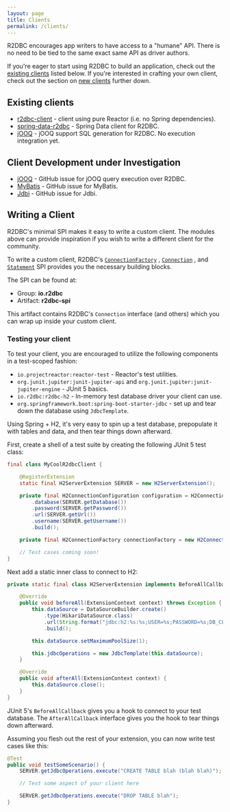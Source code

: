 ```yaml
---
layout: page
title: Clients
permalink: /clients/
---
```


R2DBC encourages app writers to have access to a "humane" API. There is no need to be tied to the same exact same API as driver authors.

If you're eager to start using R2DBC to build an application, check out the [existing clients](#existing-clients) listed below. If you're interested in crafting your own client, check out the section on [new clients](#new-clients) further down.

## Existing clients

* [r2dbc-client](https://github.com/r2dbc/r2dbc-client) - client using pure Reactor (i.e. no Spring dependencies).
* [spring-data-r2dbc](https://github.com/spring-projects/spring-data-r2dbc) - Spring Data client for R2DBC.
* [jOOQ]() - jOOQ support SQL generation for R2DBC. No execution integration yet. 

## Client Development under Investigation

* [jOOQ](https://github.com/jOOQ/jOOQ/issues/6298) - GitHub issue for jOOQ query execution over R2DBC.
* [MyBatis](https://github.com/mybatis/mybatis-3/issues/1444) - GitHub issue for MyBatis.
* [Jdbi](https://github.com/jdbi/jdbi/issues/1454) - GitHub issue for Jdbi.


## Writing a Client

R2DBC's minimal SPI makes it easy to write a custom client. The modules above can provide inspiration if you wish to write a different client for the community.

To write a custom client, R2DBC's [`ConnectionFactory`](https://github.com/r2dbc/r2dbc-spi/blob/master/r2dbc-spi/src/main/java/io/r2dbc/spi/ConnectionFactory.java) , [`Connection`](https://github.com/r2dbc/r2dbc-spi/blob/master/r2dbc-spi/src/main/java/io/r2dbc/spi/Connection.java) , and [`Statement`](https://github.com/r2dbc/r2dbc-spi/blob/master/r2dbc-spi/src/main/java/io/r2dbc/spi/Statement.java) SPI provides you the necessary building blocks.

The SPI can be found at:

* Group: **io.r2dbc**
* Artifact: **r2dbc-spi**

This artifact contains R2DBC's `Connection` interface (and others) which you can wrap up inside your custom client.

### Testing your client

To test your client, you are encouraged to utilize the following components in a test-scoped fashion:

* `io.projectreactor:reactor-test` - Reactor's test utilities.
* `org.junit.jupiter:junit-jupiter-api` and `org.junit.jupiter:junit-jupiter-engine` - JUnit 5 basics.
* `io.r2dbc:r2dbc-h2` - In-memory test database driver your client can use.
* `org.springframework.boot:spring-boot-starter-jdbc` - set up and tear down the database using `JdbcTemplate`.

Using Spring + H2, it's very easy to spin up a test database, prepopulate it with tables and data, and then tear things down afterward.

First, create a shell of a test suite by creating the following JUnit 5 test class:

```java
final class MyCoolR2dbcClient {

    @RegisterExtension
    static final H2ServerExtension SERVER = new H2ServerExtension();

    private final H2ConnectionConfiguration configuration = H2ConnectionConfiguration.builder()
        .database(SERVER.getDatabase())
        .password(SERVER.getPassword())
        .url(SERVER.getUrl())
        .username(SERVER.getUsername())
        .build();

    private final H2ConnectionFactory connectionFactory = new H2ConnectionFactory(this.configuration);

    // Test cases coming soon!
}
```

Next add a static inner class to connect to H2:

```java
private static final class H2ServerExtension implements BeforeAllCallback, AfterAllCallback {

	@Override
	public void beforeAll(ExtensionContext context) throws Exception {
	    this.dataSource = DataSourceBuilder.create()
	        .type(HikariDataSource.class)
	        .url(String.format("jdbc:h2:%s:%s;USER=%s;PASSWORD=%s;DB_CLOSE_DELAY=-1;TRACE_LEVEL_FILE=4", this.url, this.database, this.username, this.password))
	        .build();

	    this.dataSource.setMaximumPoolSize(1);

	    this.jdbcOperations = new JdbcTemplate(this.dataSource);
	}

	@Override
	public void afterAll(ExtensionContext context) {
	    this.dataSource.close();
	}
}
```

JUnit 5's `BeforeAllCallback` gives you a hook to connect to your test database. The `AfterAllCallback` interface gives you the hook to tear things down afterward.

Assuming you flesh out the rest of your extension, you can now write test cases like this:

```java
@Test
public void testSomeScenario() {
	SERVER.getJdbcOperations.execute("CREATE TABLE blah (blah blah)");

	// Test some aspect of your client here

	SERVER.getJdbcOperations.execute("DROP TABLE blah");
}
```



